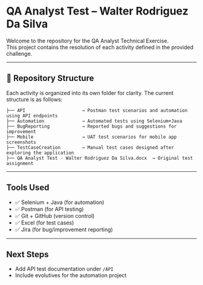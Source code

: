 # QA Analyst Test – Walter Rodriguez Da Silva

Welcome to the repository for the QA Analyst Technical Exercise.  
This project contains the resolution of each activity defined in the provided challenge.

---

## 📁 Repository Structure

Each activity is organized into its own folder for clarity. The current structure is as follows:

```
├── API                     → Postman test scenarios and automation using API endpoints
├── Automation              → Automated tests using Selenium+Java
├── BugReporting            → Reported bugs and suggestions for improvement
├── Mobile                  → UAT test scenarios for mobile app screenshots
├── TestCaseCreation        → Manual test cases designed after exploring the application
├── QA Analyst Test - Walter Rodriguez Da Silva.docx  → Original test assignment
```

---

## Tools Used

- ✅ Selenium + Java (for automation)
- ✅ Postman (for API testing)
- ✅ Git + GitHub (version control)
- ✅ Excel (for test cases)
- ✅ Jira (for bug/improvement reporting)

---

## Next Steps

- Add API test documentation under `/API`
- Include evolutives for the automation project